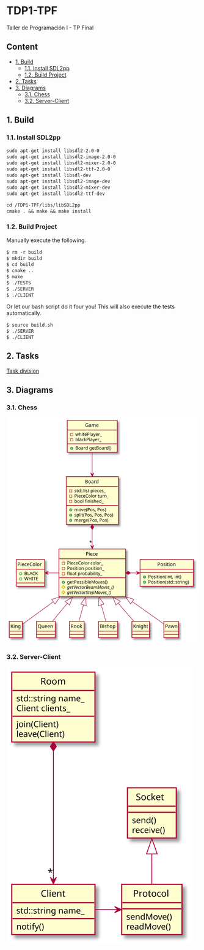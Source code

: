 # TDP1-TPF
Taller de Programación I - TP Final

## Content
* [1. Build](#1-build)
  * [1.1. Install SDL2pp](#11-install-sdl2pp)
  * [1.2. Build Project](#12-build-project)
* [2. Tasks](#2-tasks)
* [3. Diagrams](#3-diagrams)
    * [3.1. Chess](#31-chess)
    * [3.2. Server-Client](#32-server-client)

## 1. Build
### 1.1. Install SDL2pp
```shell
sudo apt-get install libsdl2-2.0-0
sudo apt-get install libsdl2-image-2.0-0
sudo apt-get install libsdl2-mixer-2.0-0
sudo apt-get install libsdl2-ttf-2.0-0
sudo apt-get install libsdl-dev
sudo apt-get install libsdl2-image-dev
sudo apt-get install libsdl2-mixer-dev
sudo apt-get install libsdl2-ttf-dev
```
```shell
cd /TDP1-TPF/libs/libSDL2pp
cmake . && make && make install
```

### 1.2. Build Project
Manually execute the following.
```shell
$ rm -r build
$ mkdir build
$ cd build
$ cmake ..
$ make
$ ./TESTS
$ ./SERVER
$ ./CLIENT
```

Or let our bash script do it four you! This will also execute the tests automatically.
```shell
$ source build.sh
$ ./SERVER
$ ./CLIENT
```

## 2. Tasks
[Task division](https://docs.google.com/document/d/12KN0JOcInUOU4T9rDWUngS-od8_TPaNX0qz0X8ciDgI/edit?usp=sharing)

## 3. Diagrams
### 3.1. Chess
![](assets/readme/chess.svg)

### 3.2. Server-Client
![](assets/readme/server-client.svg)
